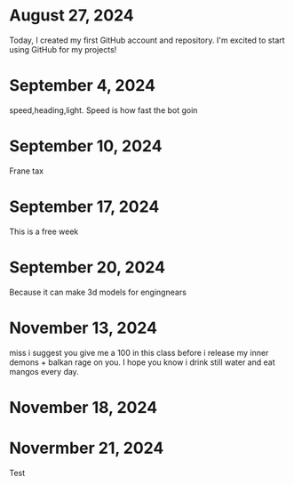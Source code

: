
# August 27, 2024

Today, I created my first GitHub account and repository. I'm excited to start using GitHub for my projects!

# September 4, 2024

speed,heading,light. Speed is how fast the bot goin

# September 10, 2024

Frane tax

# September 17, 2024 

This is a free week 

# September 20, 2024

Because it can make 3d models for engingnears 

# November 13, 2024

miss i suggest you give me a 100 in this class before i release my inner demons + balkan rage on you. I hope you know i drink still water and eat mangos every day. 

# November 18, 2024

# Novermber 21, 2024

Test 
